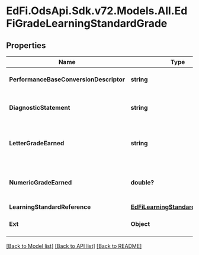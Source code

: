 # EdFi.OdsApi.Sdk.v72.Models.All.EdFiGradeLearningStandardGrade

## Properties

Name | Type | Description | Notes
------------ | ------------- | ------------- | -------------
**PerformanceBaseConversionDescriptor** | **string** | A performance level that describes the student proficiency. | [optional] 
**DiagnosticStatement** | **string** | A statement provided by the teacher that provides information in addition to the grade or assessment score. | [optional] 
**LetterGradeEarned** | **string** | A final or interim (grading period) indicator of student performance for a learning standard as submitted by the instructor. | [optional] 
**NumericGradeEarned** | **double?** | A final or interim (grading period) indicator of student performance for a learning standard as submitted by the instructor. | [optional] 
**LearningStandardReference** | [**EdFiLearningStandardReference**](EdFiLearningStandardReference.md) |  | 
**Ext** | **Object** | Extensions to the GradeLearningStandardGrade entity. | [optional] 

[[Back to Model list]](../README.md#documentation-for-models) [[Back to API list]](../README.md#documentation-for-api-endpoints) [[Back to README]](../README.md)

